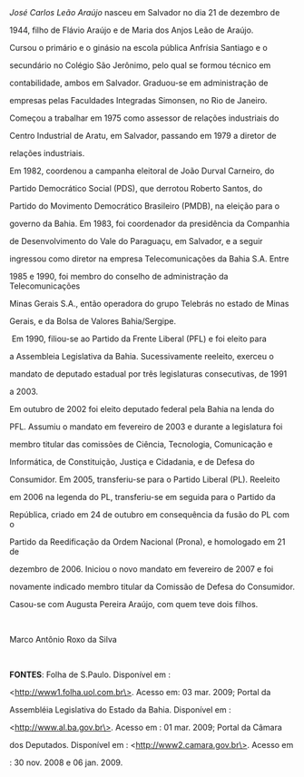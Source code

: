 

 



*José Carlos Leão Araújo* nasceu em Salvador no dia 21 de dezembro de

1944, filho de Flávio Araújo e de Maria dos Anjos Leão de Araújo.



Cursou o primário e o ginásio na escola pública Anfrísia Santiago e o

secundário no Colégio São Jerônimo, pelo qual se formou técnico em

contabilidade, ambos em Salvador. Graduou-se em administração de

empresas pelas Faculdades Integradas Simonsen, no Rio de Janeiro.

Começou a trabalhar em 1975 como assessor de relações industriais do

Centro Industrial de Aratu, em Salvador, passando em 1979 a diretor de

relações industriais.



Em 1982, coordenou a campanha eleitoral de João Durval Carneiro, do

Partido Democrático Social (PDS), que derrotou Roberto Santos, do

Partido do Movimento Democrático Brasileiro (PMDB), na eleição para o

governo da Bahia. Em 1983, foi coordenador da presidência da Companhia

de Desenvolvimento do Vale do Paraguaçu, em Salvador, e a seguir

ingressou como diretor na empresa Telecomunicações da Bahia S.A. Entre

1985 e 1990, foi membro do conselho de administração da Telecomunicações

Minas Gerais S.A., então operadora do grupo Telebrás no estado de Minas

Gerais, e da Bolsa de Valores Bahia/Sergipe.



 Em 1990, filiou-se ao Partido da Frente Liberal (PFL) e foi eleito para

a Assembleia Legislativa da Bahia. Sucessivamente reeleito, exerceu o

mandato de deputado estadual por três legislaturas consecutivas, de 1991

a 2003.



Em outubro de 2002 foi eleito deputado federal pela Bahia na lenda do

PFL. Assumiu o mandato em fevereiro de 2003 e durante a legislatura foi

membro titular das comissões de Ciência, Tecnologia, Comunicação e

Informática, de Constituição, Justiça e Cidadania, e de Defesa do

Consumidor. Em 2005, transferiu-se para o Partido Liberal (PL). Reeleito

em 2006 na legenda do PL, transferiu-se em seguida para o Partido da

República, criado em 24 de outubro em consequência da fusão do PL com o

Partido da Reedificação da Ordem Nacional (Prona), e homologado em 21 de

dezembro de 2006. Iniciou o novo mandato em fevereiro de 2007 e foi

novamente indicado membro titular da Comissão de Defesa do Consumidor.



Casou-se com Augusta Pereira Araújo, com quem teve dois filhos.



 



Marco Antônio Roxo da Silva



 



**FONTES**: Folha de S.Paulo. Disponível em :

\<http://www1.folha.uol.com.br\>. Acesso em: 03 mar. 2009; Portal da

Assembléia Legislativa do Estado da Bahia. Disponível em :

\<http://www.al.ba.gov.br\>. Acesso em : 01 mar. 2009; Portal da Câmara

dos Deputados. Disponível em : \<http://www2.camara.gov.br\>. Acesso em

: 30 nov. 2008 e 06 jan. 2009.



 



 



 



 



 

